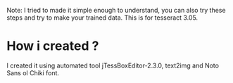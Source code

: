 Note: I tried to made it simple enough to understand, you can also try these steps and try to make your trained data.
This is for tesseract 3.05.

# How i created ? 

I created it using automated tool jTessBoxEditor-2.3.0, text2img and Noto Sans ol Chiki font.
